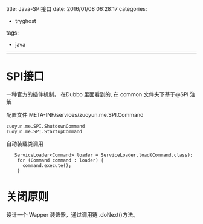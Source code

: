 title: Java-SPI接口
date: 2016/01/08 06:28:17
categories:
 - tryghost

tags:
 - java 



---

# SPI接口
一种官方的插件机制， 在Dubbo 里面看到的, 在 common 文件夹下基于@SPI 注解

配置文件
META-INF/services/zuoyun.me.SPI.Command
```language
zuoyun.me.SPI.ShutdownCommand
zuoyun.me.SPI.StartupCommand
```
自动装载类调用
```language-java
   ServiceLoader<Command> loader = ServiceLoader.load(Command.class);
    for (Command command : loader) {
      command.execute();
    }
```

# 关闭原则
设计一个 Wapper 装饰器，通过调用链 .doNext()方法。




